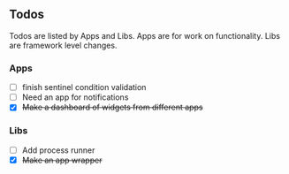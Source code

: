 ## Todos

Todos are listed by Apps and Libs. Apps are for work on functionality. Libs are framework level changes.

### Apps

* [ ] finish sentinel condition validation
* [ ] Need an app for notifications
* [X] ~~Make a dashboard of widgets from different apps~~

### Libs

* [ ] Add process runner
* [X] ~~Make an app wrapper~~